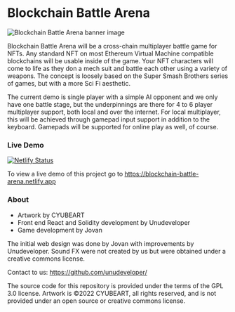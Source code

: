 # Blockchain Battle Arena
![Blockchain Battle Arena banner image](https://blockchain-battle-arena.netlify.app/banner_image_2.png )

Blockchain Battle Arena will be a cross-chain multiplayer battle game for NFTs. Any standard NFT on most Ethereum Virtual Machine compatible blockchains will be usable inside of the game. Your NFT characters will come to life as they don a mech suit and battle each other using a variety of weapons. The concept is loosely based on the Super Smash Brothers series of games, but with a more Sci Fi aesthetic.

The current demo is single player with a simple AI opponent and we only have one battle stage, but the underpinnings are there for 4 to 6 player multiplayer support, both local and over the internet. For local multiplayer, this will be achieved through gamepad input support in addition to the keyboard. Gamepads will be supported for online play as well, of course.

### Live Demo
[![Netlify Status](https://api.netlify.com/api/v1/badges/08939b09-838c-4192-8c72-2f5bc5a1704e/deploy-status)](https://app.netlify.com/sites/blockchain-battle-arena/deploys)

To view a live demo of this project go to https://blockchain-battle-arena.netlify.app

### About

- Artwork by CYUBEART
- Front end React and Solidity development by Unudeveloper
- Game development by Jovan

The initial web design was done by Jovan with improvements by Unudeveloper. Sound FX were not created by us but were obtained under a creative commons license.

Contact to us:
https://github.com/unudeveloper/

The source code for this repository is provided under the terms of the GPL 3.0 license. Artwork is &copy;2022 CYUBEART, all rights reserved, and is not provided under an open source or creative commons license.

